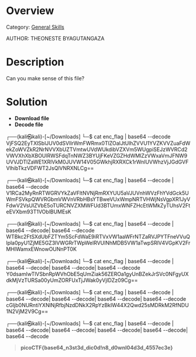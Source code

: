 # Overview 
Category: [General Skills]()

AUTHOR: THEONESTE BYAGUTANGAZA

# Description
Can you make sense of this file?

# Solution
- **Download file**
- **Decode file** 

┌──(kali㉿kali)-[~/Downloads]
└─$ cat enc_flag | base64 --decode
VjFSQ2EyTXlSblJUV0dSVllrWmFWRmx0TlZOalJtUlhZVVU1YVZKVVZuaFdWekZoWVZkR2NrNVVXbUZTVmtwUVdWUkdibVZXVm5WUgpiSEJzWVRCd2VWVXhXbXBOUlRWSFdqTnNWZ3BYUjFKeVZGZHdWMlZzVWxaVmJFNW9UVVJDTlZaWE1XRlVkM0JUVW14V05GWkhjRXRXCk1rWnlUVWhzVjJGdGVFVlhibTkzVDFWT2JsQlVNRXNLCg==

┌──(kali㉿kali)-[~/Downloads]
└─$ cat enc_flag | base64 --decode | base64 --decode
V1RCa2MyRnRTWGRVYkZaVFltNVNjRmRXYUU5aVJUVnhWVzFhYVdGck5UWmFSVkpQWVRGbmVWVnVRbHBsYTBweVUxWmpNRTVHWjNsVgpXR1JyVFdwV2VsUlZVbE5oTURCNVZXMWFUd3BTUmxWNFZHcEtWMkZyTUhsV2FteEVXbm93T1VOblBUMEsK

┌──(kali㉿kali)-[~/Downloads]
└─$ cat enc_flag | base64 --decode | base64 --decode| base64 --decode
WTBkc2FtSXdUbFZTYm5ScFdWaE9iRTVxVW1aaWFrNTZaRVJPYTFneVVuQlpla0pyU1ZjME5GZ3lVWGRrTWpWelRVUlNhMDB5VW1aTwpSRlV4VGpKV2FrMHlWamxEWnowOUNnPT0K

┌──(kali㉿kali)-[~/Downloads]
└─$ cat enc_flag | base64 --decode | base64 --decode| base64 --decode| base64 --decode
Y0dsamIwTlVSbnRpWVhObE5qUmZiak56ZEROa1gyUnBZekJrSVc0NFgyUXdkMjVzTURSa00yUmZORFUxTjJWak0yVjlDZz09Cg==

┌──(kali㉿kali)-[~/Downloads]
└─$ cat enc_flag | base64 --decode | base64 --decode| base64 --decode| base64 --decode| base64 --decode
cGljb0NURntiYXNlNjRfbjNzdDNkX2RpYzBkIW44X2Qwd25sMDRkM2RfNDU1N2VjM2V9Cg==

┌──(kali㉿kali)-[~/Downloads]
└─$ cat enc_flag | base64 --decode | base64 --decode| base64 --decode| base64 --decode| base64 --decode| base64 --decode
>**picoCTF{base64_n3st3d_dic0d!n8_d0wnl04d3d_4557ec3e}**
